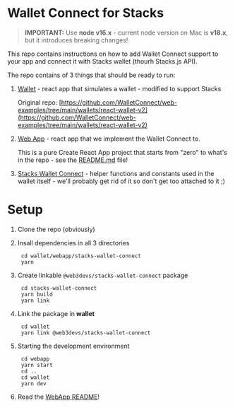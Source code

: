 Wallet Connect for Stacks 
=========================

> **IMPORTANT:** Use **node v16.x** - current node version on Mac is **v18.x**, but it introduces breaking changes!

This repo contains instructions on how to add Wallet Connect support to your app and connect it with Stacks wallet (thourh Stacks.js API).

The repo contains of 3 things that should be ready to run:

1. [Wallet](/wallet/README.md) - react app that simulates a wallet - modified to support Stacks

    Original repo: [https://github.com/WalletConnect/web-examples/tree/main/wallets/react-wallet-v2](https://github.com/WalletConnect/web-examples/tree/main/wallets/react-wallet-v2)

2. [Web App](/webapp/README.md) - react app that we implement the Wallet Connect to.

    This is a pure Create React App project that starts from "zero" to what's in the repo - see the [README.md](/webapp/README.md) file!

3. [Stacks Wallet Connect](/stacks-wallet-connect/README.md) - helper functions and constants used in the wallet itself - we'll probably get rid of it so don't get too attached to it ;)

# Setup

1. Clone the repo (obviously)
2. Insall dependencies in all 3 directories

        cd wallet/webapp/stacks-wallet-connect
        yarn

3. Create linkable `@web3devs/stacks-wallet-connect` package

        cd stacks-wallet-connect
        yarn build
        yarn link

4. Link the package in **wallet**

        cd wallet
        yarn link @web3devs/stacks-wallet-connect

5. Starting the development environment

        cd webapp
        yarn start
        cd ..
        cd wallet
        yarn dev

6. Read the [WebApp README](/webapp/README.md)!